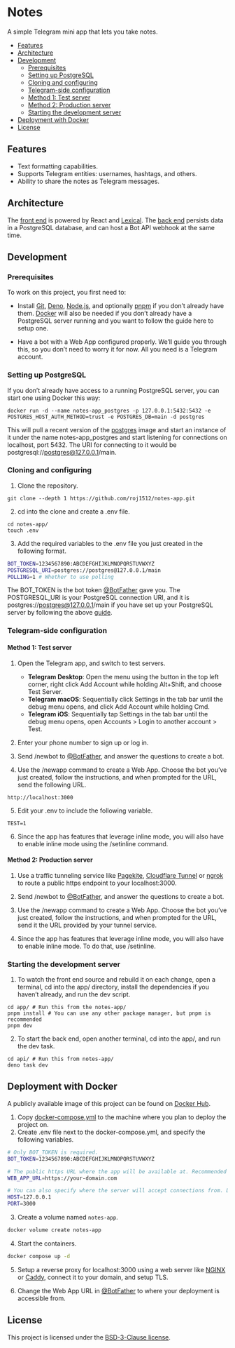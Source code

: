 # Notes

A simple Telegram mini app that lets you take notes.

- [Features](#features)
- [Architecture](#architecture)
- [Development](#development)
  - [Prerequisites](#prerequisites)
  - [Setting up PostgreSQL](#setting-up-postgresql)
  - [Cloning and configuring](#cloning-and-configuring)
  - [Telegram-side configuration](#telegram-side-configuration)
  - [Method 1: Test server](#method-1-test-server)
  - [Method 2: Production server](#method-2-production-server)
  - [Starting the development server](#starting-the-development-server)
- [Deployment with Docker](#deployment-with-docker)
- [License](#license)

## Features

- Text formatting capabilities.
- Supports Telegram entities: usernames, hashtags, and others.
- Ability to share the notes as Telegram messages.

## Architecture

The [front end](./app) is powered by React and [Lexical](https://lexical.dev).
The [back end](./api) persists data in a PostgreSQL database, and can host a Bot
API webhook at the same time.

## Development

### Prerequisites

To work on this project, you first need to:

- Install [Git](https://git-scm.com), [Deno](https://deno.com),
  [Node.js](https://nodejs.org), and optionally [pnpm](https://pnpm.io) if you
  don’t already have them. [Docker](https://docker.com) will also be needed if
  you don’t already have a PostgreSQL server running and you want to follow the
  guide here to setup one.

- Have a bot with a Web App configured properly. We’ll guide you through this,
  so you don’t need to worry it for now. All you need is a Telegram account.

### Setting up PostgreSQL

If you don’t already have access to a running PostgreSQL server, you can start
one using Docker this way:

```shell
docker run -d --name notes-app_postgres -p 127.0.0.1:5432:5432 -e POSTGRES_HOST_AUTH_METHOD=trust -e POSTGRES_DB=main -d postgres
```

This will pull a recent version of the
[postgres](https://hub.docker.com/_/postgres) image and start an instance of it
under the name notes-app_postgres and start listening for connections on
localhost, port 5432. The URI for connecting to it would be
postgresql://postgres@127.0.0.1/main.

### Cloning and configuring

1. Clone the repository.

```git
git clone --depth 1 https://github.com/roj1512/notes-app.git
```

2. cd into the clone and create a .env file.

```shell
cd notes-app/
touch .env
```

3. Add the required variables to the .env file you just created in the following
   format.

```bash
BOT_TOKEN=1234567890:ABCDEFGHIJKLMNOPQRSTUVWXYZ
POSTGRESQL_URI=postgres://postgres@127.0.0.1/main
POLLING=1 # Whether to use polling
```

The BOT_TOKEN is the bot token [@BotFather](https://t.me/BotFather) gave you.
The POSTGRESQL_URI is your PostgreSQL connection URI, and it is
postgres://postgres@127.0.0.1/main if you have set up your PostgreSQL server by
following the above [guide](#setting-up-postgresql).

### Telegram-side configuration

#### Method 1: Test server

1. Open the Telegram app, and switch to test servers.

   - **Telegram Desktop**: Open the menu using the button in the top left
     corner, right click Add Account while holding Alt+Shift, and choose Test
     Server.
   - **Telegram macOS**: Sequentially click Settings in the tab bar until the
     debug menu opens, and click Add Account while holding Cmd.
   - **Telegram iOS**: Sequentially tap Settings in the tab bar until the debug
     menu opens, open Accounts > Login to another account > Test.

2. Enter your phone number to sign up or log in.

3. Send /newbot to [@BotFather](https://t.me/BotFather), and answer the
   questions to create a bot.

4. Use the /newapp command to create a Web App. Choose the bot you’ve just
   created, follow the instructions, and when prompted for the URL, send the
   following URL.

```text
http://localhost:3000
```

5. Edit your .env to include the following variable.

```text
TEST=1
```

6. Since the app has features that leverage inline mode, you will also have to
   enable inline mode using the /setinline command.

#### Method 2: Production server

1. Use a traffic tunneling service like [Pagekite](https://pagekite.net/),
   [Cloudflare Tunnel](https://www.cloudflare.com/products/tunnel/) or
   [ngrok](https://ngrok.io) to route a public https endpoint to your
   localhost:3000.

2. Send /newbot to [@BotFather](https://t.me/BotFather), and answer the
   questions to create a bot.

3. Use the /newapp command to create a Web App. Choose the bot you’ve just
   created, follow the instructions, and when prompted for the URL, send it the
   URL provided by your tunnel service.

4. Since the app has features that leverage inline mode, you will also have to
   enable inline mode. To do that, use /setinline.

### Starting the development server

1. To watch the front end source and rebuild it on each change, open a terminal,
   cd into the app/ directory, install the dependencies if you haven’t already,
   and run the dev script.

```shell
cd app/ # Run this from the notes-app/
pnpm install # You can use any other package manager, but pnpm is recommended
pnpm dev
```

2. To start the back end, open another terminal, cd into the app/, and run the
   dev task.

```shell
cd api/ # Run this from notes-app/
deno task dev
```

## Deployment with Docker

A publicly available image of this project can be found on
[Docker Hub](https://hub.docker.com/r/rojserbest/notes-app).

1. Copy [docker-compose.yml](./docker-compose.yml) to the machine where you plan
   to deploy the project on.
2. Create .env file next to the docker-compose.yml, and specify the following
   variables.

```bash
# Only BOT_TOKEN is required.
BOT_TOKEN=1234567890:ABCDEFGHIJKLMNOPQRSTUVWXYZ

# The public https URL where the app will be available at. Recommended but not necessary.
WEB_APP_URL=https://your-domain.com

# You can also specify where the server will accept connections from. Don't forget to edit docker-compose.yml if you set a different port.
HOST=127.0.0.1
PORT=3000
```

3. Create a volume named `notes-app`.

```bash
docker volume create notes-app
```

4. Start the containers.

```bash
docker compose up -d
```

5. Setup a reverse proxy for localhost:3000 using a web server like
   [NGINX](https://nginx.org) or [Caddy](https://caddyserver.com), connect it to
   your domain, and setup TLS.

6. Change the Web App URL in [@BotFather](https://t.me/BotFather) to where your
   deployment is accessible from.

## License

This project is licensed under the [BSD-3-Clause license](./LICENSE).
